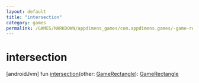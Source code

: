 ```yaml
---
layout: default
title: "intersection"
category: games
permalink: /GAMES/MARKDOWN/appdimens_games/com.appdimens.games/-game-rectangle/intersection.html
---
```


# intersection

[androidJvm]
fun [intersection](intersection.md)(other: [GameRectangle](README.md)): [GameRectangle](README.md)